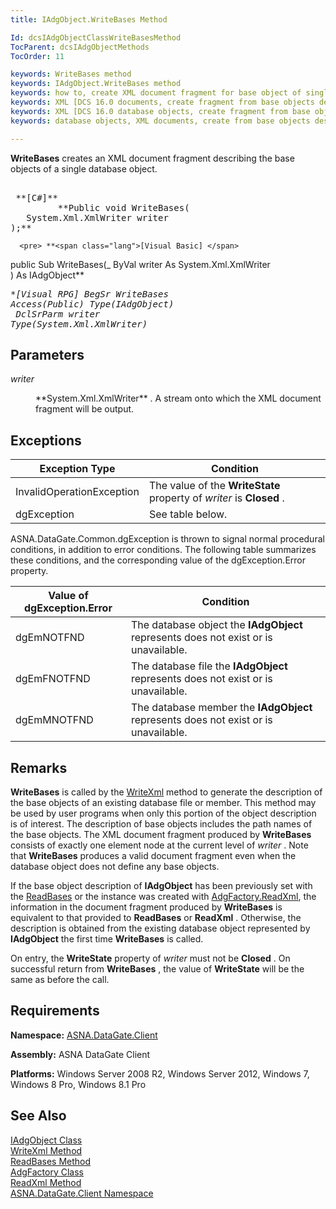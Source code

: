 ```yaml
---
title: IAdgObject.WriteBases Method

Id: dcsIAdgObjectClassWriteBasesMethod
TocParent: dcsIAdgObjectMethods
TocOrder: 11

keywords: WriteBases method
keywords: IAdgObject.WriteBases method
keywords: how to, create XML document fragment for base object of single database object
keywords: XML [DCS 16.0 documents, create fragment from base objects description
keywords: XML [DCS 16.0 database objects, create fragment from base objects description
keywords: database objects, XML documents, create from base objects description

---
```


**WriteBases** creates an XML document fragment describing the base objects of a single database object.
<pre>        <span class="lang">
 **[C#]** 
        </span> **Public void WriteBases(
   System.Xml.XmlWriter writer
);**   </pre>
      <pre> **<span class="lang">[Visual Basic] </span>
 public Sub WriteBases(_
   ByVal writer As System.Xml.XmlWriter<br /> ) As IAdgObject**      </pre>
      <pre class="prettyprint">
 **<span class="lang">[Visual RPG]</span>
  BegSr WriteBases Access(*Public) Type(IAdgObject)<br />   DclSrParm writer Type(System.Xml.XmlWriter)**     </pre>

## Parameters

<dl>
        <dt />
</dl>

*writer* 
<dl>
        <dd>
**System.Xml.XmlWriter** . A stream onto which the XML document fragment will be output.
</dd>
</dl>

## Exceptions



| Exception Type | Condition |
| ---- | ---- |
| InvalidOperationException | The value of the **WriteState** property of *writer* is **Closed** . |
| dgException | See table below. |



ASNA.DataGate.Common.dgException is thrown to signal normal procedural conditions, in addition to error conditions. The following table summarizes these conditions, and the corresponding value of the dgException.Error property.
<br />



| Value of dgException.Error | Condition |
| ---- | ---- |
| dgEmNOTFND | The database object the **IAdgObject** represents does not exist or is unavailable. |
| dgEmFNOTFND | The database file the **IAdgObject** represents does not exist or is unavailable. |
| dgEmMNOTFND | The database member the **IAdgObject** represents does not exist or is unavailable. |



## Remarks

**WriteBases** is called by the [ WriteXml](iadg-object-class-write-xml-methods.html) method to generate the description of the base objects of an existing database file or member. This method may be used by user programs when only this portion of the object description is of interest. The description of base objects includes the path names of the base objects. The XML document fragment produced by **WriteBases** consists of exactly one element node at the current level of *writer* . Note that **WriteBases** produces a valid document fragment even when the database object does not define any base objects. 

If the base object description of **IAdgObject** has been previously set with the [ReadBases](iadg-object-class-read-bases-method.html) or the instance was created with [AdgFactory.ReadXml](adg-factory-class-read-xml-methods.html), the information in the document fragment produced by **WriteBases** is equivalent to that provided to **ReadBases** or **ReadXml** . Otherwise, the description is obtained from the existing database object represented by **IAdgObject** the first time **WriteBases** is called.

On entry, the **WriteState** property of *writer* must not be **Closed** . On successful return from **WriteBases** , the value of **WriteState** will be the same as before the call.
## Requirements

<span> **Namespace:** [ASNA.DataGate.Client](datagate-client-namespace.html) </span> 

<span> **Assembly:** ASNA DataGate Client</span> 

<span> **Platforms:** Windows Server 2008 R2, Windows Server 2012, Windows 7, Windows 8 Pro, Windows 8.1 Pro</span> 
## See Also


[IAdgObject Class](iadg-object-class.html)
      <br />
[WriteXml Method](iadg-object-class-write-xml-methods.html)
      <br />
[ReadBases Method](iadg-object-class-read-bases-method.html)
      <br />
[AdgFactory Class](adg-factory-class.html)
      <br />
[ReadXml Method](adg-factory-class-read-xml-methods.html)
      <br />
[ASNA.DataGate.Client Namespace](datagate-client-namespace.html)

